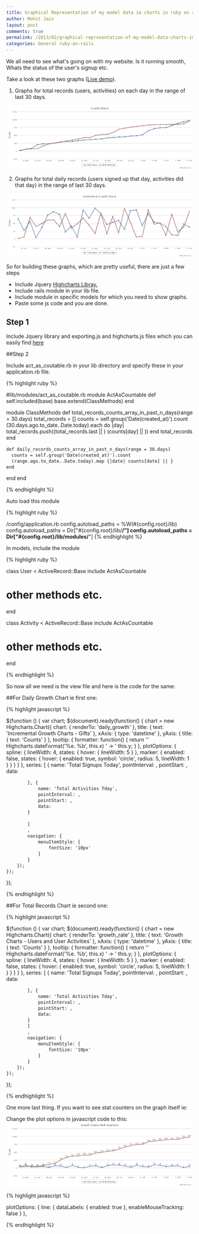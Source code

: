 ```yaml
---
title: Graphical Representation of my model data ie charts in ruby on rails using highcharts
author: Mohit Jain
layout: post
comments: true
permalink: /2013/02/graphical-representation-of-my-model-data-charts-in-ruby-on-rails-using-highcharts/
categories: General ruby-on-rails
---
```



We all need to see what's going on with my website. Is it running smooth, Whats the status of the user's signup etc.

Take a look at these two graphs ([Live demo][1]).

 [1]: http://highchartsgraphs.herokuapp.com/ "Highcharts in ruby on rails"

1. Graphs for total records (users, activities) on each day in the range of last 30 days.

![Total Records Growth](/wp-content/uploads/2013/02/Total-Growth.png?fit=750,274)

2. Graphs for total daily records (users signed up that day, activities did that day) in the range of last 30 days.

![Total Daily Based](/wp-content/uploads/2013/02/Total-Daily-Based.png?fit=750,274)


So for building these graphs, which are pretty useful, there are just a few steps

* Include Jquery [Highcharts Libray.][6]
* Include rails module in your lib file.
* Include module in specific models for which you need to show graphs.
* Paste some js code and you are done.

 [6]: http://www.highcharts.com/ "Highcharts library"

<!--more-->

## Step 1

Include Jquery library and exporting.js and highcharts.js files which you can easily find [here][7]

 [7]: http://www.highcharts.com/download "Download Highcharts"

##Step 2

Include act\_as\_coutable.rb in your lib directory and specify these in your application.rb file.

{% highlight ruby %}

#lib/modules/act_as_coutable.rb
module ActAsCountable
  def self.included(base)
    base.extend(ClassMethods)
  end

  module ClassMethods
    def total_records_counts_array_in_past_n_days(range = 30.days)
      total_records = []
      counts =  self.group('Date(created_at)').count
      (30.days.ago.to_date..Date.today).each do |day|
        total_records.push((total_records.last || )  (counts[day] || ))
      end
      total_records
    end

    def daily_records_counts_array_in_past_n_days(range = 30.days)
      counts = self.group('Date(created_at)').count
      (range.ago.to_date..Date.today).map {|date| counts[date] || }
    end
  end
end

{% endhighlight %}

Auto load this module

{% highlight ruby %}

/config/application.rb
config.autoload_paths  = %W(#{config.root}/lib)
config.autoload_paths  = Dir["#{config.root}/lib/**/"]
config.autoload_paths  = Dir["#{config.root}/lib/modules/**"]
{% endhighlight %}

In models, include the module

{% highlight ruby %}

class User < ActiveRecord::Base
  include ActAsCountable
  # other methods etc.
end

class Activity < ActiveRecord::Base
  include ActAsCountable
  # other methods etc.
end

{% endhighlight %}

So now all we need is the view file and here is the code for the same:

##For Daily Growth Chart ie first one:

{% highlight javascript %}

$(function () {
    var chart;
    $(document).ready(function() {
        chart = new Highcharts.Chart({
            chart: {
                renderTo: 'daily_growth'
            },
            title: {
                text: 'Incremental Growth Charts - Gifts'
            },
            xAxis: {
                type: 'datetime'
            },
            yAxis: {
                title: {
                    text: 'Counts'
                }
            },
            tooltip: {
                formatter: function() {
                    return ''
                    Highcharts.dateFormat('%e. %b', this.x)  ' -> '  this.y;
                }
            },
            plotOptions: {
                spline: {
                    lineWidth: 4,
                    states: {
                        hover: {
                            lineWidth: 5
                        }
                    },
                    marker: {
                        enabled: false,
                        states: {
                            hover: {
                                enabled: true,
                                symbol: 'circle',
                                radius: 5,
                                lineWidth: 1
                            }
                        }
                    }
                }
            },
            series: [
            {
                name: 'Total Signups Today',
                pointInterval: ,
                pointStart: ,
                data:

            }, {
                name: 'Total Activities Tday',
                pointInterval: ,
                pointStart: ,
                data:
            }

            ]
            ,
            navigation: {
                menuItemStyle: {
                    fontSize: '10px'
                }
            }
        });
    });

});

{% endhighlight %}


##For Total Records Chart ie second one:



{% highlight javascript %}

$(function () {
    var chart;
    $(document).ready(function() {
        chart = new Highcharts.Chart({
            chart: {
                renderTo: 'growth_rate'
            },
            title: {
                text: 'Growth Charts - Users and User Activities'
            },
            xAxis: {
                type: 'datetime'
            },
            yAxis: {
                title: {
                    text: 'Counts'
                }
            },
            tooltip: {
                formatter: function() {
                    return ''
                    Highcharts.dateFormat('%e. %b', this.x)  ' -> '  this.y;
                }
            },
            plotOptions: {
                spline: {
                    lineWidth: 4,
                    states: {
                        hover: {
                            lineWidth: 5
                        }
                    },
                    marker: {
                        enabled: false,
                        states: {
                            hover: {
                                enabled: true,
                                symbol: 'circle',
                                radius: 5,
                                lineWidth: 1
                            }
                        }
                    }
                }
            },
            series: [
            {
                name: 'Total Signups Today',
                pointInterval: ,
                pointStart: ,
                data:

            }, {
                name: 'Total Activities Tday',
                pointInterval: ,
                pointStart: ,
                data:
            }
            ]
            ,
            navigation: {
                menuItemStyle: {
                    fontSize: '10px'
                }
            }
        });
    });

});

{% endhighlight %}



One more last thing. If you want to see stat counters on the graph itself ie:

Change the plot options in javascript code to this:
![Graphs for admin panel](/wp-content/uploads/2013/02/chart.png?fit=800,274)

{% highlight javascript %}

plotOptions: {
    line: {
        dataLabels: {
            enabled: true
        },
        enableMouseTracking: false
    }
},

{% endhighlight %}
